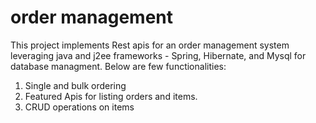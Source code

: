 # order management
This project implements Rest apis for an order management system leveraging java and j2ee frameworks - Spring, Hibernate, and Mysql for database managment.
Below are few functionalities:

1. Single and bulk ordering    
2. Featured Apis for listing orders and items.   
3. CRUD operations on items
